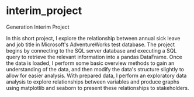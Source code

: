 # interim_project
Generation Interim Project

In this short project, I explore the relationship between annual sick leave and job title in Microsoft's AdventureWorks test database. The project begins by connecting to the SQL server database and executing a SQL query to retrieve the relevant information into a pandas DataFrame. Once the data is loaded, I perform some basic overview methods to gain an understanding of the data, and then modify the data's structure slightly to allow for easier analysis. With prepared data, I perform an exploratory data analysis to explore relationships between variables and produce graphs using matplotlib and seaborn to present these relationships to stakeholders.
